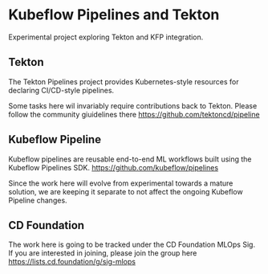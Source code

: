 # Kubeflow Pipelines and Tekton
Experimental project exploring Tekton and KFP integration.


## Tekton
The Tekton Pipelines project provides Kubernetes-style resources for declaring CI/CD-style pipelines.

Some tasks here wil invariably require contributions back to Tekton. Please follow the community giuidelines there
https://github.com/tektoncd/pipeline

## Kubeflow Pipeline
Kubeflow pipelines are reusable end-to-end ML workflows built using the Kubeflow Pipelines SDK. 
https://github.com/kubeflow/pipelines

Since the work here will evolve from experimental towards a mature solution, we are keeping it separate to not affect the ongoing Kubeflow Pipeline changes. 

## CD Foundation

The work here is going to be tracked under the CD Foundation MLOps Sig. If you are interested in joining, please join the group here
https://lists.cd.foundation/g/sig-mlops

